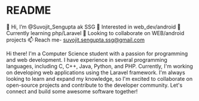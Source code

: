 # README
👋 Hi, I’m @Suvojit_Sengupta ak SSG
👀 Interested in web_dev/android
🌱 Currently learning php/Laravel
💞️ Looking to collaborate on WEB/android projects
📫 Reach me- suvojit.sengupta.ssg@gmail.com

Hi there! I'm a Computer Science student with a passion for programming and web development. I have experience in several programming languages, including C, C++, Java, Python, and PHP. Currently, I'm working on developing web applications using the Laravel framework. I'm always looking to learn and expand my knowledge, so I'm excited to collaborate on open-source projects and contribute to the developer community. Let's connect and build some awesome software together!
